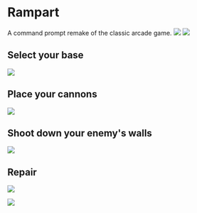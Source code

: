 Rampart
=======
A command prompt remake of the classic arcade game.
![](https://raw.github.com/BenLorantfy/rampart/master/images/title.png)
![](https://raw.github.com/BenLorantfy/rampart/master/images/controls.png)

Select your base
----------------
![](https://raw.github.com/BenLorantfy/rampart/master/images/selectbase.png)

Place your cannons
------------------
![](https://raw.github.com/BenLorantfy/rampart/master/images/placecannons.png)

Shoot down your enemy's walls
-----------------------------
![](https://raw.github.com/BenLorantfy/rampart/master/images/firecannons.png)

Repair
------
![](https://raw.github.com/BenLorantfy/rampart/master/images/repairwalls.png)


![](https://raw.github.com/BenLorantfy/rampart/master/images/chaotic.png)
